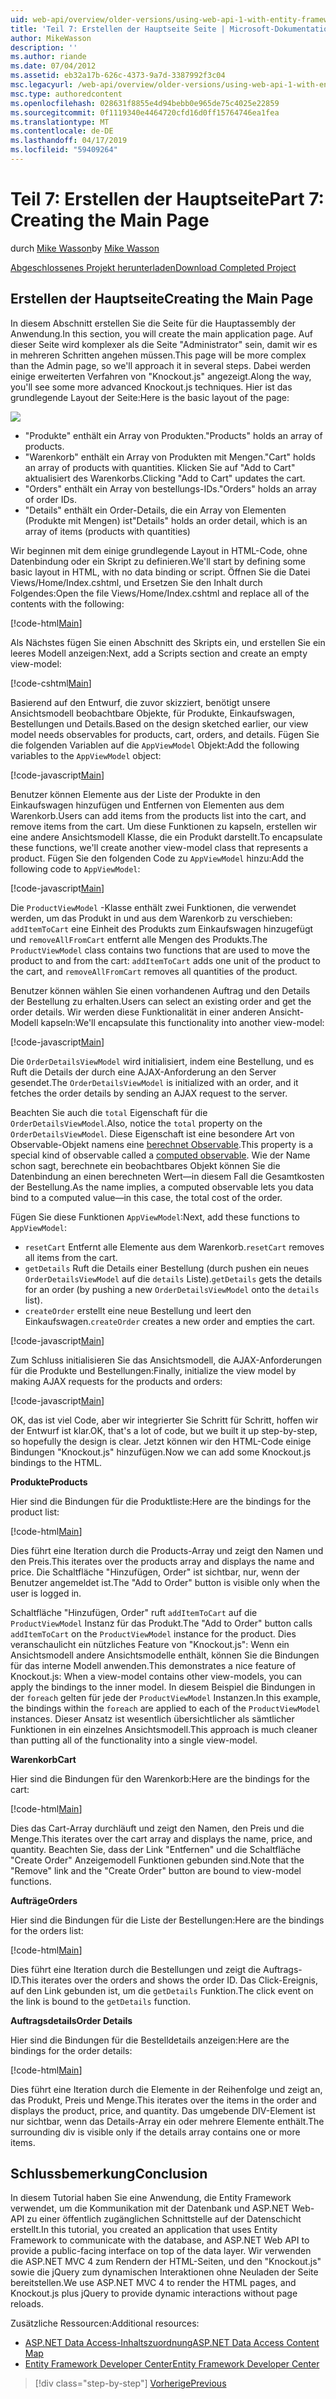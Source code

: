 ```yaml
---
uid: web-api/overview/older-versions/using-web-api-1-with-entity-framework-5/using-web-api-with-entity-framework-part-7
title: 'Teil 7: Erstellen der Hauptseite Seite | Microsoft-Dokumentation'
author: MikeWasson
description: ''
ms.author: riande
ms.date: 07/04/2012
ms.assetid: eb32a17b-626c-4373-9a7d-3387992f3c04
msc.legacyurl: /web-api/overview/older-versions/using-web-api-1-with-entity-framework-5/using-web-api-with-entity-framework-part-7
msc.type: authoredcontent
ms.openlocfilehash: 028631f8855e4d94bebb0e965de75c4025e22859
ms.sourcegitcommit: 0f1119340e4464720cfd16d0ff15764746ea1fea
ms.translationtype: MT
ms.contentlocale: de-DE
ms.lasthandoff: 04/17/2019
ms.locfileid: "59409264"
---
```

# <a name="part-7-creating-the-main-page"></a><span data-ttu-id="0fa69-102">Teil 7: Erstellen der Hauptseite</span><span class="sxs-lookup"><span data-stu-id="0fa69-102">Part 7: Creating the Main Page</span></span>

<span data-ttu-id="0fa69-103">durch [Mike Wasson](https://github.com/MikeWasson)</span><span class="sxs-lookup"><span data-stu-id="0fa69-103">by [Mike Wasson](https://github.com/MikeWasson)</span></span>

[<span data-ttu-id="0fa69-104">Abgeschlossenes Projekt herunterladen</span><span class="sxs-lookup"><span data-stu-id="0fa69-104">Download Completed Project</span></span>](http://code.msdn.microsoft.com/ASP-NET-Web-API-with-afa30545)

## <a name="creating-the-main-page"></a><span data-ttu-id="0fa69-105">Erstellen der Hauptseite</span><span class="sxs-lookup"><span data-stu-id="0fa69-105">Creating the Main Page</span></span>

<span data-ttu-id="0fa69-106">In diesem Abschnitt erstellen Sie die Seite für die Hauptassembly der Anwendung.</span><span class="sxs-lookup"><span data-stu-id="0fa69-106">In this section, you will create the main application page.</span></span> <span data-ttu-id="0fa69-107">Auf dieser Seite wird komplexer als die Seite "Administrator" sein, damit wir es in mehreren Schritten angehen müssen.</span><span class="sxs-lookup"><span data-stu-id="0fa69-107">This page will be more complex than the Admin page, so we'll approach it in several steps.</span></span> <span data-ttu-id="0fa69-108">Dabei werden einige erweiterten Verfahren von "Knockout.js" angezeigt.</span><span class="sxs-lookup"><span data-stu-id="0fa69-108">Along the way, you'll see some more advanced Knockout.js techniques.</span></span> <span data-ttu-id="0fa69-109">Hier ist das grundlegende Layout der Seite:</span><span class="sxs-lookup"><span data-stu-id="0fa69-109">Here is the basic layout of the page:</span></span>

![](using-web-api-with-entity-framework-part-7/_static/image1.png)

- <span data-ttu-id="0fa69-110">"Produkte" enthält ein Array von Produkten.</span><span class="sxs-lookup"><span data-stu-id="0fa69-110">"Products" holds an array of products.</span></span>
- <span data-ttu-id="0fa69-111">"Warenkorb" enthält ein Array von Produkten mit Mengen.</span><span class="sxs-lookup"><span data-stu-id="0fa69-111">"Cart" holds an array of products with quantities.</span></span> <span data-ttu-id="0fa69-112">Klicken Sie auf "Add to Cart" aktualisiert des Warenkorbs.</span><span class="sxs-lookup"><span data-stu-id="0fa69-112">Clicking "Add to Cart" updates the cart.</span></span>
- <span data-ttu-id="0fa69-113">"Orders" enthält ein Array von bestellungs-IDs.</span><span class="sxs-lookup"><span data-stu-id="0fa69-113">"Orders" holds an array of order IDs.</span></span>
- <span data-ttu-id="0fa69-114">"Details" enthält ein Order-Details, die ein Array von Elementen (Produkte mit Mengen) ist</span><span class="sxs-lookup"><span data-stu-id="0fa69-114">"Details" holds an order detail, which is an array of items (products with quantities)</span></span>

<span data-ttu-id="0fa69-115">Wir beginnen mit dem einige grundlegende Layout in HTML-Code, ohne Datenbindung oder ein Skript zu definieren.</span><span class="sxs-lookup"><span data-stu-id="0fa69-115">We'll start by defining some basic layout in HTML, with no data binding or script.</span></span> <span data-ttu-id="0fa69-116">Öffnen Sie die Datei Views/Home/Index.cshtml, und Ersetzen Sie den Inhalt durch Folgendes:</span><span class="sxs-lookup"><span data-stu-id="0fa69-116">Open the file Views/Home/Index.cshtml and replace all of the contents with the following:</span></span>

[!code-html[Main](using-web-api-with-entity-framework-part-7/samples/sample1.html)]

<span data-ttu-id="0fa69-117">Als Nächstes fügen Sie einen Abschnitt des Skripts ein, und erstellen Sie ein leeres Modell anzeigen:</span><span class="sxs-lookup"><span data-stu-id="0fa69-117">Next, add a Scripts section and create an empty view-model:</span></span>

[!code-cshtml[Main](using-web-api-with-entity-framework-part-7/samples/sample2.cshtml)]

<span data-ttu-id="0fa69-118">Basierend auf den Entwurf, die zuvor skizziert, benötigt unsere Ansichtsmodell beobachtbare Objekte, für Produkte, Einkaufswagen, Bestellungen und Details.</span><span class="sxs-lookup"><span data-stu-id="0fa69-118">Based on the design sketched earlier, our view model needs observables for products, cart, orders, and details.</span></span> <span data-ttu-id="0fa69-119">Fügen Sie die folgenden Variablen auf die `AppViewModel` Objekt:</span><span class="sxs-lookup"><span data-stu-id="0fa69-119">Add the following variables to the `AppViewModel` object:</span></span>

[!code-javascript[Main](using-web-api-with-entity-framework-part-7/samples/sample3.js)]

<span data-ttu-id="0fa69-120">Benutzer können Elemente aus der Liste der Produkte in den Einkaufswagen hinzufügen und Entfernen von Elementen aus dem Warenkorb.</span><span class="sxs-lookup"><span data-stu-id="0fa69-120">Users can add items from the products list into the cart, and remove items from the cart.</span></span> <span data-ttu-id="0fa69-121">Um diese Funktionen zu kapseln, erstellen wir eine andere Ansichtsmodell Klasse, die ein Produkt darstellt.</span><span class="sxs-lookup"><span data-stu-id="0fa69-121">To encapsulate these functions, we'll create another view-model class that represents a product.</span></span> <span data-ttu-id="0fa69-122">Fügen Sie den folgenden Code zu `AppViewModel` hinzu:</span><span class="sxs-lookup"><span data-stu-id="0fa69-122">Add the following code to `AppViewModel`:</span></span>

[!code-javascript[Main](using-web-api-with-entity-framework-part-7/samples/sample4.js?highlight=4)]

<span data-ttu-id="0fa69-123">Die `ProductViewModel` -Klasse enthält zwei Funktionen, die verwendet werden, um das Produkt in und aus dem Warenkorb zu verschieben: `addItemToCart` eine Einheit des Produkts zum Einkaufswagen hinzugefügt und `removeAllFromCart` entfernt alle Mengen des Produkts.</span><span class="sxs-lookup"><span data-stu-id="0fa69-123">The `ProductViewModel` class contains two functions that are used to move the product to and from the cart: `addItemToCart` adds one unit of the product to the cart, and `removeAllFromCart` removes all quantities of the product.</span></span>

<span data-ttu-id="0fa69-124">Benutzer können wählen Sie einen vorhandenen Auftrag und den Details der Bestellung zu erhalten.</span><span class="sxs-lookup"><span data-stu-id="0fa69-124">Users can select an existing order and get the order details.</span></span> <span data-ttu-id="0fa69-125">Wir werden diese Funktionalität in einer anderen Ansicht-Modell kapseln:</span><span class="sxs-lookup"><span data-stu-id="0fa69-125">We'll encapsulate this functionality into another view-model:</span></span>

[!code-javascript[Main](using-web-api-with-entity-framework-part-7/samples/sample5.js?highlight=4)]

<span data-ttu-id="0fa69-126">Die `OrderDetailsViewModel` wird initialisiert, indem eine Bestellung, und es Ruft die Details der durch eine AJAX-Anforderung an den Server gesendet.</span><span class="sxs-lookup"><span data-stu-id="0fa69-126">The `OrderDetailsViewModel` is initialized with an order, and it fetches the order details by sending an AJAX request to the server.</span></span>

<span data-ttu-id="0fa69-127">Beachten Sie auch die `total` Eigenschaft für die `OrderDetailsViewModel`.</span><span class="sxs-lookup"><span data-stu-id="0fa69-127">Also, notice the `total` property on the `OrderDetailsViewModel`.</span></span> <span data-ttu-id="0fa69-128">Diese Eigenschaft ist eine besondere Art von Observable-Objekt namens eine [berechnet Observable](http://knockoutjs.com/documentation/computedObservables.html).</span><span class="sxs-lookup"><span data-stu-id="0fa69-128">This property is a special kind of observable called a [computed observable](http://knockoutjs.com/documentation/computedObservables.html).</span></span> <span data-ttu-id="0fa69-129">Wie der Name schon sagt, berechnete ein beobachtbares Objekt können Sie die Datenbindung an einen berechneten Wert&#8212;in diesem Fall die Gesamtkosten der Bestellung.</span><span class="sxs-lookup"><span data-stu-id="0fa69-129">As the name implies, a computed observable lets you data bind to a computed value&#8212;in this case, the total cost of the order.</span></span>

<span data-ttu-id="0fa69-130">Fügen Sie diese Funktionen `AppViewModel`:</span><span class="sxs-lookup"><span data-stu-id="0fa69-130">Next, add these functions to `AppViewModel`:</span></span>

- <span data-ttu-id="0fa69-131">`resetCart` Entfernt alle Elemente aus dem Warenkorb.</span><span class="sxs-lookup"><span data-stu-id="0fa69-131">`resetCart` removes all items from the cart.</span></span>
- <span data-ttu-id="0fa69-132">`getDetails` Ruft die Details einer Bestellung (durch pushen ein neues `OrderDetailsViewModel` auf die `details` Liste).</span><span class="sxs-lookup"><span data-stu-id="0fa69-132">`getDetails` gets the details for an order (by pushing a new `OrderDetailsViewModel` onto the `details` list).</span></span>
- <span data-ttu-id="0fa69-133">`createOrder` erstellt eine neue Bestellung und leert den Einkaufswagen.</span><span class="sxs-lookup"><span data-stu-id="0fa69-133">`createOrder` creates a new order and empties the cart.</span></span>


[!code-javascript[Main](using-web-api-with-entity-framework-part-7/samples/sample6.js?highlight=4)]

<span data-ttu-id="0fa69-134">Zum Schluss initialisieren Sie das Ansichtsmodell, die AJAX-Anforderungen für die Produkte und Bestellungen:</span><span class="sxs-lookup"><span data-stu-id="0fa69-134">Finally, initialize the view model by making AJAX requests for the products and orders:</span></span>

[!code-javascript[Main](using-web-api-with-entity-framework-part-7/samples/sample7.js)]

<span data-ttu-id="0fa69-135">OK, das ist viel Code, aber wir integrierter Sie Schritt für Schritt, hoffen wir der Entwurf ist klar.</span><span class="sxs-lookup"><span data-stu-id="0fa69-135">OK, that's a lot of code, but we built it up step-by-step, so hopefully the design is clear.</span></span> <span data-ttu-id="0fa69-136">Jetzt können wir den HTML-Code einige Bindungen "Knockout.js" hinzufügen.</span><span class="sxs-lookup"><span data-stu-id="0fa69-136">Now we can add some Knockout.js bindings to the HTML.</span></span>

<span data-ttu-id="0fa69-137">**Produkte**</span><span class="sxs-lookup"><span data-stu-id="0fa69-137">**Products**</span></span>

<span data-ttu-id="0fa69-138">Hier sind die Bindungen für die Produktliste:</span><span class="sxs-lookup"><span data-stu-id="0fa69-138">Here are the bindings for the product list:</span></span>

[!code-html[Main](using-web-api-with-entity-framework-part-7/samples/sample8.html)]

<span data-ttu-id="0fa69-139">Dies führt eine Iteration durch die Products-Array und zeigt den Namen und den Preis.</span><span class="sxs-lookup"><span data-stu-id="0fa69-139">This iterates over the products array and displays the name and price.</span></span> <span data-ttu-id="0fa69-140">Die Schaltfläche "Hinzufügen, Order" ist sichtbar, nur, wenn der Benutzer angemeldet ist.</span><span class="sxs-lookup"><span data-stu-id="0fa69-140">The "Add to Order" button is visible only when the user is logged in.</span></span>

<span data-ttu-id="0fa69-141">Schaltfläche "Hinzufügen, Order" ruft `addItemToCart` auf die `ProductViewModel` Instanz für das Produkt.</span><span class="sxs-lookup"><span data-stu-id="0fa69-141">The "Add to Order" button calls `addItemToCart` on the `ProductViewModel` instance for the product.</span></span> <span data-ttu-id="0fa69-142">Dies veranschaulicht ein nützliches Feature von "Knockout.js": Wenn ein Ansichtsmodell andere Ansichtsmodelle enthält, können Sie die Bindungen für das interne Modell anwenden.</span><span class="sxs-lookup"><span data-stu-id="0fa69-142">This demonstrates a nice feature of Knockout.js: When a view-model contains other view-models, you can apply the bindings to the inner model.</span></span> <span data-ttu-id="0fa69-143">In diesem Beispiel die Bindungen in der `foreach` gelten für jede der `ProductViewModel` Instanzen.</span><span class="sxs-lookup"><span data-stu-id="0fa69-143">In this example, the bindings within the `foreach` are applied to each of the `ProductViewModel` instances.</span></span> <span data-ttu-id="0fa69-144">Dieser Ansatz ist wesentlich übersichtlicher als sämtlicher Funktionen in ein einzelnes Ansichtsmodell.</span><span class="sxs-lookup"><span data-stu-id="0fa69-144">This approach is much cleaner than putting all of the functionality into a single view-model.</span></span>

<span data-ttu-id="0fa69-145">**Warenkorb**</span><span class="sxs-lookup"><span data-stu-id="0fa69-145">**Cart**</span></span>

<span data-ttu-id="0fa69-146">Hier sind die Bindungen für den Warenkorb:</span><span class="sxs-lookup"><span data-stu-id="0fa69-146">Here are the bindings for the cart:</span></span>

[!code-html[Main](using-web-api-with-entity-framework-part-7/samples/sample9.html)]

<span data-ttu-id="0fa69-147">Dies das Cart-Array durchläuft und zeigt den Namen, den Preis und die Menge.</span><span class="sxs-lookup"><span data-stu-id="0fa69-147">This iterates over the cart array and displays the name, price, and quantity.</span></span> <span data-ttu-id="0fa69-148">Beachten Sie, dass der Link "Entfernen" und die Schaltfläche "Create Order" Anzeigemodell Funktionen gebunden sind.</span><span class="sxs-lookup"><span data-stu-id="0fa69-148">Note that the "Remove" link and the "Create Order" button are bound to view-model functions.</span></span>

<span data-ttu-id="0fa69-149">**Aufträge**</span><span class="sxs-lookup"><span data-stu-id="0fa69-149">**Orders**</span></span>

<span data-ttu-id="0fa69-150">Hier sind die Bindungen für die Liste der Bestellungen:</span><span class="sxs-lookup"><span data-stu-id="0fa69-150">Here are the bindings for the orders list:</span></span>

[!code-html[Main](using-web-api-with-entity-framework-part-7/samples/sample10.html)]

<span data-ttu-id="0fa69-151">Dies führt eine Iteration durch die Bestellungen und zeigt die Auftrags-ID.</span><span class="sxs-lookup"><span data-stu-id="0fa69-151">This iterates over the orders and shows the order ID.</span></span> <span data-ttu-id="0fa69-152">Das Click-Ereignis, auf den Link gebunden ist, um die `getDetails` Funktion.</span><span class="sxs-lookup"><span data-stu-id="0fa69-152">The click event on the link is bound to the `getDetails` function.</span></span>

<span data-ttu-id="0fa69-153">**Auftragsdetails**</span><span class="sxs-lookup"><span data-stu-id="0fa69-153">**Order Details**</span></span>

<span data-ttu-id="0fa69-154">Hier sind die Bindungen für die Bestelldetails anzeigen:</span><span class="sxs-lookup"><span data-stu-id="0fa69-154">Here are the bindings for the order details:</span></span>

[!code-html[Main](using-web-api-with-entity-framework-part-7/samples/sample11.html)]

<span data-ttu-id="0fa69-155">Dies führt eine Iteration durch die Elemente in der Reihenfolge und zeigt an, das Produkt, Preis und Menge.</span><span class="sxs-lookup"><span data-stu-id="0fa69-155">This iterates over the items in the order and displays the product, price, and quantity.</span></span> <span data-ttu-id="0fa69-156">Das umgebende DIV-Element ist nur sichtbar, wenn das Details-Array ein oder mehrere Elemente enthält.</span><span class="sxs-lookup"><span data-stu-id="0fa69-156">The surrounding div is visible only if the details array contains one or more items.</span></span>

## <a name="conclusion"></a><span data-ttu-id="0fa69-157">Schlussbemerkung</span><span class="sxs-lookup"><span data-stu-id="0fa69-157">Conclusion</span></span>

<span data-ttu-id="0fa69-158">In diesem Tutorial haben Sie eine Anwendung, die Entity Framework verwendet, um die Kommunikation mit der Datenbank und ASP.NET Web-API zu einer öffentlich zugänglichen Schnittstelle auf der Datenschicht erstellt.</span><span class="sxs-lookup"><span data-stu-id="0fa69-158">In this tutorial, you created an application that uses Entity Framework to communicate with the database, and ASP.NET Web API to provide a public-facing interface on top of the data layer.</span></span> <span data-ttu-id="0fa69-159">Wir verwenden die ASP.NET MVC 4 zum Rendern der HTML-Seiten, und den "Knockout.js" sowie die jQuery zum dynamischen Interaktionen ohne Neuladen der Seite bereitstellen.</span><span class="sxs-lookup"><span data-stu-id="0fa69-159">We use ASP.NET MVC 4 to render the HTML pages, and Knockout.js plus jQuery to provide dynamic interactions without page reloads.</span></span>

<span data-ttu-id="0fa69-160">Zusätzliche Ressourcen:</span><span class="sxs-lookup"><span data-stu-id="0fa69-160">Additional resources:</span></span>

- [<span data-ttu-id="0fa69-161">ASP.NET Data Access-Inhaltszuordnung</span><span class="sxs-lookup"><span data-stu-id="0fa69-161">ASP.NET Data Access Content Map</span></span>](https://msdn.microsoft.com/library/6759sth4.aspx)
- [<span data-ttu-id="0fa69-162">Entity Framework Developer Center</span><span class="sxs-lookup"><span data-stu-id="0fa69-162">Entity Framework Developer Center</span></span>](https://msdn.microsoft.com/data/ef)

> [!div class="step-by-step"]
> [<span data-ttu-id="0fa69-163">Vorherige</span><span class="sxs-lookup"><span data-stu-id="0fa69-163">Previous</span></span>](using-web-api-with-entity-framework-part-6.md)

